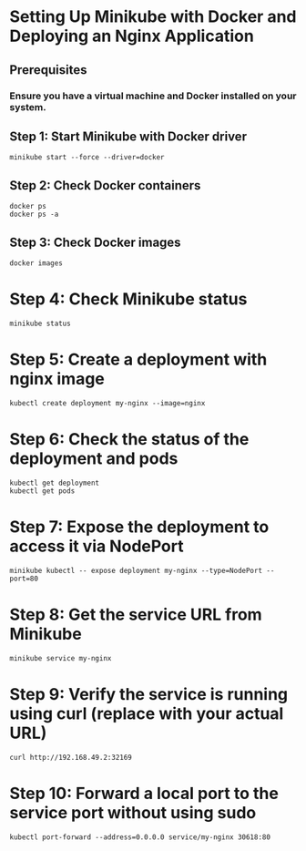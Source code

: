 # Setting Up Minikube with Docker and Deploying an Nginx Application

## Prerequisites
### Ensure you have a virtual machine and Docker installed on your system.

## Step 1: Start Minikube with Docker driver
    minikube start --force --driver=docker

## Step 2:  Check Docker containers
    docker ps
    docker ps -a

## Step 3: Check Docker images
    docker images

# Step 4: Check Minikube status
    minikube status

# Step 5: Create a deployment with nginx image
    kubectl create deployment my-nginx --image=nginx

# Step 6: Check the status of the deployment and pods
    kubectl get deployment
    kubectl get pods

# Step 7: Expose the deployment to access it via NodePort
    minikube kubectl -- expose deployment my-nginx --type=NodePort --port=80

# Step 8: Get the service URL from Minikube
    minikube service my-nginx

# Step 9: Verify the service is running using curl (replace with your actual URL)
    curl http://192.168.49.2:32169

# Step 10: Forward a local port to the service port without using sudo
    kubectl port-forward --address=0.0.0.0 service/my-nginx 30618:80

